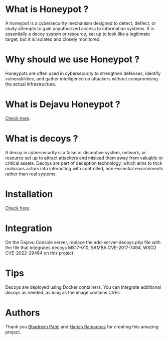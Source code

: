 # What is Honeypot ?
A honeypot is a cybersecurity mechanism designed to detect, deflect, or study attempts to gain unauthorized access to information systems. It is essentially a decoy system or resource, set up to look like a legitimate target, but it is isolated and closely monitored.
# Why should we use Honeypot ? 
Honeypots are often used in cybersecurity to strengthen defenses, identify vulnerabilities, and gather intelligence on attackers without compromising the actual infrastructure.
# What is Dejavu Honeypot ?
[Check here](https://github.com/bhdresh/Dejavu).
# What is decoys ?
A decoy in cybersecurity is a false or deceptive system, network, or resource set up to attract attackers and mislead them away from valuable or critical assets. Decoys are part of deception technology, which aims to trick malicious actors into interacting with controlled, non-essential environments rather than real systems.
# Installation 
[Check here](https://www.youtube.com/watch?v=FhF6fT8OHjA).
# Integration
On the Dejavu Console server, replace the add-server-decoys.php file with the file that integrates decoys MS17-010, SAMBA CVE-2017-7494, WSO2 CVE-2022-29464 on this project
# Tips
Decoys are deployed using Docker containers. You can integrate additional decoys as needed, as long as the image contains CVEs
# Authors
Thank you [Bhadresh Patel](https://x.com/bhdresh) and [Harish Ramadoss](https://x.com/hramados) for creating this amazing project.
